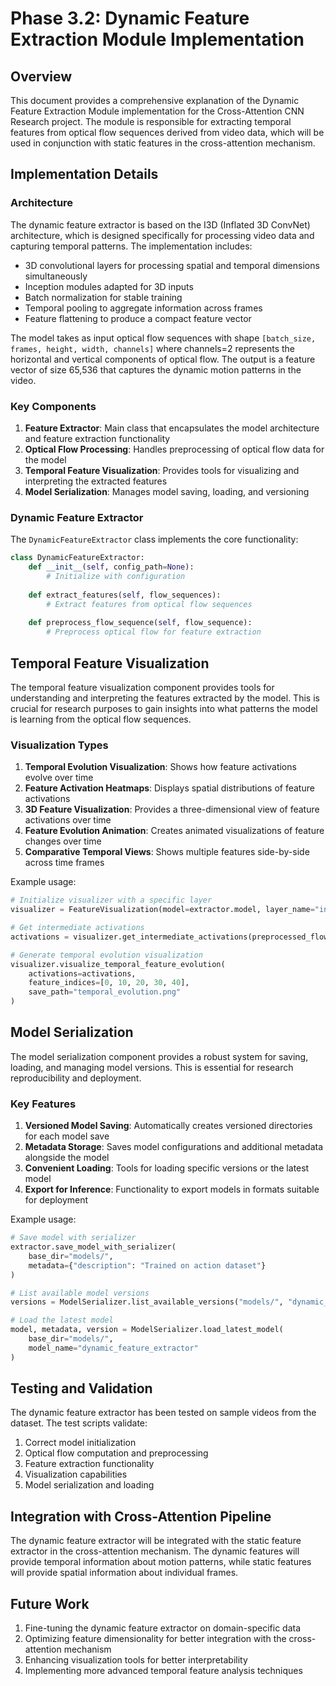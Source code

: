 # Phase 3.2: Dynamic Feature Extraction Module Implementation

## Overview

This document provides a comprehensive explanation of the Dynamic Feature Extraction Module implementation for the Cross-Attention CNN Research project. The module is responsible for extracting temporal features from optical flow sequences derived from video data, which will be used in conjunction with static features in the cross-attention mechanism.

## Implementation Details

### Architecture

The dynamic feature extractor is based on the I3D (Inflated 3D ConvNet) architecture, which is designed specifically for processing video data and capturing temporal patterns. The implementation includes:

- 3D convolutional layers for processing spatial and temporal dimensions simultaneously
- Inception modules adapted for 3D inputs
- Batch normalization for stable training
- Temporal pooling to aggregate information across frames
- Feature flattening to produce a compact feature vector

The model takes as input optical flow sequences with shape `[batch_size, frames, height, width, channels]` where channels=2 represents the horizontal and vertical components of optical flow. The output is a feature vector of size 65,536 that captures the dynamic motion patterns in the video.

### Key Components

1. **Feature Extractor**: Main class that encapsulates the model architecture and feature extraction functionality
2. **Optical Flow Processing**: Handles preprocessing of optical flow data for the model
3. **Temporal Feature Visualization**: Provides tools for visualizing and interpreting the extracted features
4. **Model Serialization**: Manages model saving, loading, and versioning

### Dynamic Feature Extractor

The `DynamicFeatureExtractor` class implements the core functionality:

```python
class DynamicFeatureExtractor:
    def __init__(self, config_path=None):
        # Initialize with configuration
        
    def extract_features(self, flow_sequences):
        # Extract features from optical flow sequences
        
    def preprocess_flow_sequence(self, flow_sequence):
        # Preprocess optical flow for feature extraction
```

## Temporal Feature Visualization

The temporal feature visualization component provides tools for understanding and interpreting the features extracted by the model. This is crucial for research purposes to gain insights into what patterns the model is learning from the optical flow sequences.

### Visualization Types

1. **Temporal Evolution Visualization**: Shows how feature activations evolve over time
2. **Feature Activation Heatmaps**: Displays spatial distributions of feature activations
3. **3D Feature Visualization**: Provides a three-dimensional view of feature activations over time
4. **Feature Evolution Animation**: Creates animated visualizations of feature changes over time
5. **Comparative Temporal Views**: Shows multiple features side-by-side across time frames

Example usage:

```python
# Initialize visualizer with a specific layer
visualizer = FeatureVisualization(model=extractor.model, layer_name="inception_3c_concat")

# Get intermediate activations
activations = visualizer.get_intermediate_activations(preprocessed_flow)

# Generate temporal evolution visualization
visualizer.visualize_temporal_feature_evolution(
    activations=activations,
    feature_indices=[0, 10, 20, 30, 40],
    save_path="temporal_evolution.png"
)
```

## Model Serialization

The model serialization component provides a robust system for saving, loading, and managing model versions. This is essential for research reproducibility and deployment.

### Key Features

1. **Versioned Model Saving**: Automatically creates versioned directories for each model save
2. **Metadata Storage**: Saves model configurations and additional metadata alongside the model
3. **Convenient Loading**: Tools for loading specific versions or the latest model
4. **Export for Inference**: Functionality to export models in formats suitable for deployment

Example usage:

```python
# Save model with serializer
extractor.save_model_with_serializer(
    base_dir="models/",
    metadata={"description": "Trained on action dataset"}
)

# List available model versions
versions = ModelSerializer.list_available_versions("models/", "dynamic_feature_extractor")

# Load the latest model
model, metadata, version = ModelSerializer.load_latest_model(
    base_dir="models/",
    model_name="dynamic_feature_extractor"
)
```

## Testing and Validation

The dynamic feature extractor has been tested on sample videos from the dataset. The test scripts validate:

1. Correct model initialization
2. Optical flow computation and preprocessing
3. Feature extraction functionality
4. Visualization capabilities
5. Model serialization and loading

## Integration with Cross-Attention Pipeline

The dynamic feature extractor will be integrated with the static feature extractor in the cross-attention mechanism. The dynamic features will provide temporal information about motion patterns, while static features will provide spatial information about individual frames.

## Future Work

1. Fine-tuning the dynamic feature extractor on domain-specific data
2. Optimizing feature dimensionality for better integration with the cross-attention mechanism
3. Enhancing visualization tools for better interpretability
4. Implementing more advanced temporal feature analysis techniques
